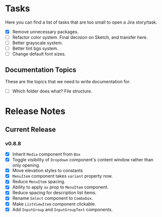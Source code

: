 # Tasks

Here you can find a list of tasks that are too small to open a Jira story/task.

- [x] Remove unnecessary packages.
- [ ] Refactor color system. Final decision on Sketch, and transfer here.
- [ ] Better grayscale system.
- [ ] Better tint bgs system.
- [ ] Change default font sizes.

## Documentation Topics

These are the topics that we need to write documentation for.

- [ ] Which folder does what? File structure.

# Release Notes

## Current Release

### v0.8.8
- [x] Inherit `Media` component from `Box`
- [x] Toggle visibility of `Dropdown` component's content window rather than only opening.
- [x] Move elevation styles to constants
- [x] `MenuItem` component takes `variant` property now.
- [x] Reduce `MenuItem` spacing.
- [x] Ability to apply `as` prop to `MenuItem` component.
- [x] Reduce spacing for description list items.
- [x] Rename `Select` component to `Combobox`.
- [x] Make `ListViewItem` component clickable.
- [x] Add `InputGroup` and `InputGroupText` components.
